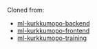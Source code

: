 Cloned from: 
- [ml-kurkkumopo-backend](https://github.com/docker-hy/ml-kurkkumopo-backend)
- [ml-kurkkumopo-frontend](https://github.com/docker-hy/ml-kurkkumopo-frontend)
- [ml-kurkkumopo-training](https://github.com/docker-hy/ml-kurkkumopo-training)
